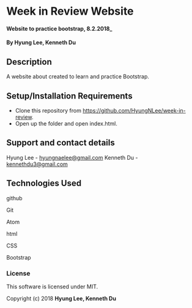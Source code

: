 # Week in Review Website

#### Website to practice bootstrap, 8.2.2018_

#### By Hyung Lee, Kenneth Du

## Description

A website about created to learn and practice Bootstrap.

## Setup/Installation Requirements

* Clone this repository from https://github.com/HyungNLee/week-in-review.
* Open up the folder and open index.html.

## Support and contact details

Hyung Lee - hyungnaelee@gmail.com
Kenneth Du - kennethdu3@gmail.com

## Technologies Used

github

Git

Atom

html

CSS

Bootstrap

### License

This software is licensed under MIT.

Copyright (c) 2018 **Hyung Lee, Kenneth Du**
